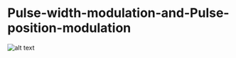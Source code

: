 # Pulse-width-modulation-and-Pulse-position-modulation

![alt text](https://www.mathworks.com/matlabcentral/mlc-downloads/downloads/04161d4c-f48e-4345-952d-1efba8df12c4/7deaf210-10f1-4183-97e2-c3ff20a5f16f/images/screenshot.png)
